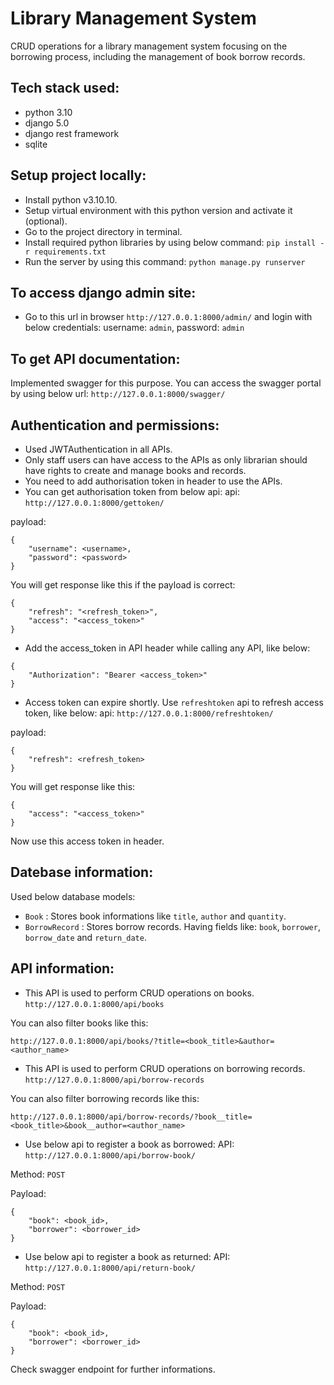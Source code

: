 # Library Management System
CRUD operations for a library management system focusing on the borrowing process, including the management of book borrow records.

## Tech stack used:
- python 3.10
- django 5.0
- django rest framework
- sqlite

## Setup project locally:
- Install python v3.10.10.
- Setup virtual environment with this python version and activate it (optional).
- Go to the project directory in terminal.
- Install required python libraries by using below command: `pip install -r requirements.txt`
- Run the server by using this command: `python manage.py runserver`

## To access django admin site:
- Go to this url in browser `http://127.0.0.1:8000/admin/` and login with below credentials: username: `admin`, password: `admin`

## To get API documentation:
Implemented swagger for this purpose. You can access the swagger portal by using below url:
`http://127.0.0.1:8000/swagger/`

## Authentication and permissions:
- Used JWTAuthentication in all APIs.
- Only staff users can have access to the APIs as only librarian should have rights to create and manage books and records.
- You need to add authorisation token in header to use the APIs.
- You can get authorisation token from below api:
api: `http://127.0.0.1:8000/gettoken/`

payload: 
```
{
    "username": <username>,
    "password": <password>
}
```

You will get response like this if the payload is correct:
```
{
    "refresh": "<refresh_token>",
    "access": "<access_token>"
}
```
- Add the access_token in API header while calling any API, like below:
```
{
    "Authorization": "Bearer <access_token>"
}
```

- Access token can expire shortly. Use `refreshtoken` api to refresh access token, like below:
api: `http://127.0.0.1:8000/refreshtoken/`

payload: 
```
{
    "refresh": <refresh_token>
}
```
You will get response like this:
```
{
    "access": "<access_token>"
}
```
Now use this access token in header.

## Datebase information:
Used below database models:

- `Book` : Stores book informations like `title`, `author` and `quantity`.
- `BorrowRecord` : Stores borrow records. Having fields like: `book`, `borrower`, `borrow_date` and `return_date`.

## API information:
- This API is used to perform CRUD operations on books.
`http://127.0.0.1:8000/api/books`

You can also filter books like this:

`http://127.0.0.1:8000/api/books/?title=<book_title>&author=<author_name>`

- This API is used to perform CRUD operations on borrowing records.
`http://127.0.0.1:8000/api/borrow-records`

You can also filter borrowing records like this:

`http://127.0.0.1:8000/api/borrow-records/?book__title=<book_title>&book__author=<author_name>`

- Use below api to register a book as borrowed:
API: `http://127.0.0.1:8000/api/borrow-book/`

Method: `POST`

Payload:
```
{
    "book": <book_id>,
    "borrower": <borrower_id>
}
```

- Use below api to register a book as returned:
API: `http://127.0.0.1:8000/api/return-book/`

Method: `POST`

Payload:
```
{
    "book": <book_id>,
    "borrower": <borrower_id>
}
```
Check swagger endpoint for further informations.

